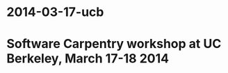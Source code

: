 2014-03-17-ucb
==============

Software Carpentry workshop at UC Berkeley, March 17-18 2014
=======
